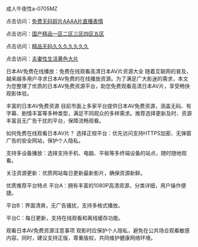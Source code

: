
成人午夜性a-0705MZ


点击访问：<a href="https://gfd-5xg.pages.dev//">免费无码婬片AAAA片直播表情</a>

点击访问：<a href="https://vassv.pages.dev/">国产精品一区二区三区四区五区</a>

点击访问：<a href="https://gda-c7m.pages.dev/">精品无码久久久久久久久</a>

点击访问：<a href="https://fdhf-454.pages.dev/">夫妻性生活黄色大片</a>



日本AV免费在线播放：免费在线观看高清日本AV片资源大全
随着互联网的普及，越来越多用户寻求日本AV免费的在线播放资源。为了满足广大影迷的需求，本文为您整理了优质的日本AV免费资源平台，助您免费观看高清日本AV片，享受畅快观影体验。

丰富的日本AV免费资源
目前市面上多家平台提供日本AV免费资源，涵盖无码、有字幕、剧情丰富等多种类型，满足不同观众的多样需求。推荐选择更新及时、资源丰富且无广告干扰的平台，保障流畅观看。

如何免费在线观看日本AV片？
选择正规平台：优先访问支持HTTPS加密、无弹窗广告的安全网站，保护个人隐私。

支持多设备播放：选择支持手机、电脑、平板等多终端设备的站点，随时随地观看。

关注资源更新：优质网站每日更新最新影片，确保资源新鲜。

优质推荐平台特点
平台A：拥有丰富的1080P高清资源，分类详细，用户操作便捷。

平台B：界面清爽，无广告骚扰，支持多格式播放。

平台C：每日更新，支持在线观看和离线缓存功能。

观看日本AV免费资源注意事项
观影时应保护个人隐私，避免在公共场合观看敏感内容。同时，建议支持正版，尊重版权，共同维护健康网络环境。























<span style="display:none;">[Canonical link](  ）</span>
